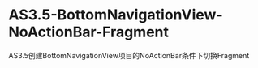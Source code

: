 # AS3.5-BottomNavigationView-NoActionBar-Fragment
AS3.5创建BottomNavigationView项目的NoActionBar条件下切换Fragment
